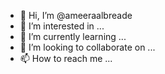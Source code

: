 - 👋 Hi, I’m @ameeraalbreade
- 👀 I’m interested in ...
- 🌱 I’m currently learning ...
- 💞️ I’m looking to collaborate on ...
- 📫 How to reach me ...

<!---
ameeraalbreade/ameeraalbreade is a ✨ special ✨ repository because its `README.md` (this file) appears on your GitHub profile.
You can click the Preview link to take a look at your changes.
--->
